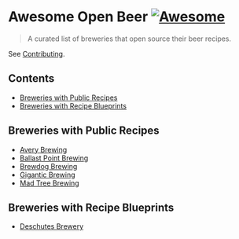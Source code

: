 # Awesome Open Beer [![Awesome](https://cdn.rawgit.com/sindresorhus/awesome/d7305f38d29fed78fa85652e3a63e154dd8e8829/media/badge.svg)](https://github.com/sindresorhus/awesome)

> A curated list of breweries that open source their beer recipes.

See [Contributing](.github/CONTRIBUTING.md).

## Contents

- [Breweries with Public Recipes](#breweries-with-public-recipes)
- [Breweries with Recipe Blueprints](#breweries-with-recipe-blueprints)

## Breweries with Public Recipes

- [Avery Brewing](https://www.averybrewing.com/beers)
- [Ballast Point Brewing](https://www.ballastpoint.com/beer-recipes)
- [Brewdog Brewing](https://www.brewdog.com/usa/lowdown/diydog)
- [Gigantic Brewing](https://www.giganticbrewing.com/pages/gigantic-beer-recipes)
- [Mad Tree Brewing](https://www.madtreebrewing.com/beer-categories)

## Breweries with Recipe Blueprints

- [Deschutes Brewery](https://www.deschutesbrewery.com/beer/)

